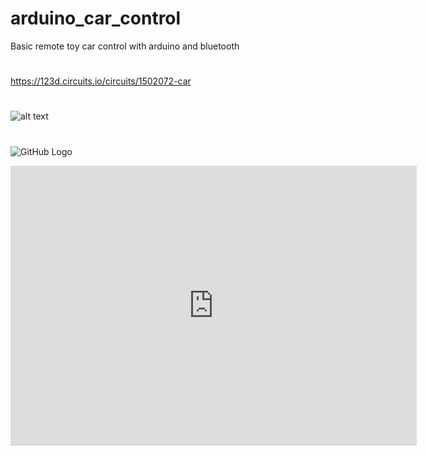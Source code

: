 # arduino_car_control
Basic remote toy car control with arduino and bluetooth
# 
https://123d.circuits.io/circuits/1502072-car
#
![alt text](https://raw.githubusercontent.com/Nobatgeldi/personal/master/Flickr%20(2).ico?token=ALKvSEhWGdi98IuEQOtf5k9lJWEP81c5ks5X-UlSwA%3D%3D "Logo Title Text 1")
#
![GitHub Logo](https://raw.githubusercontent.com/NFAteam/arduino_car_control/master/circuit%20arduino_l293D.png)

<iframe frameborder='0' height='448' marginheight='0' marginwidth='0' scrolling='no' src='https://circuits.io/circuits/1502072-car/embed#breadboard' width='650'></iframe>

